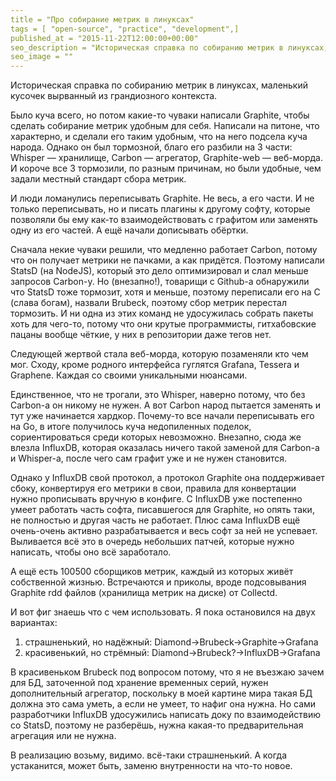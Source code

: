 ```yaml
---
title = "Про собирание метрик в линуксах"
tags = [ "open-source", "practice", "development",]
published_at = "2015-11-22T12:00:00+00:00"
seo_description = "Историческая справка по собиранию метрик в линуксах, маленький кусочек вырванный из грандиозного контекста."
seo_image = ""
---
```


Историческая справка по собиранию метрик в линуксах, маленький кусочек вырванный из грандиозного контекста.

<!-- more -->

Было куча всего, но потом какие-то чуваки написали Graphite, чтобы сделать собирание метрик удобным для себя. Написали на питоне, что характерно, и сделали его таким удобным, что на него подсела куча народа. Однако он был тормозной, благо его разбили на 3 части: Whisper — хранилище, Carbon — агрегатор, Graphite-web — веб-морда. И короче все 3 тормозили, по разным причинам, но были удобные, чем задали местный стандарт сбора метрик.

И люди ломанулись переписывать Graphite. Не весь, а его части. И не только переписывать, но и писать плагины к другому софту, которые позволяли бы ему как-то взаимодействовать с графитом или заменять одну из его частей. А ещё начали дописывать обёртки.

Сначала некие чуваки решили, что медленно работает Carbon, потому что он получает метрики не пачками, а как придётся. Поэтому написали StatsD (на NodeJS), который это дело оптимизировал и слал меньше запросов Carbon-у. Но (внезапно!), товарищи с Github-а обнаружили что StatsD тоже тормозит, хотя и меньше, поэтому переписали его на C (слава богам), назвали Brubeck, поэтому сбор метрик перестал тормозить. И ни одна из этих команд не удосужилась собрать пакеты хоть для чего-то, потому что они крутые программисты, гитхабовские пацаны вообще чёткие, у них в репозитории даже тегов нет.

Следующей жертвой стала веб-морда, которую позаменяли кто чем мог. Сходу, кроме родного интерфейса гуглятся Grafana, Tessera и Graphene. Каждая со своими уникальными нюансами.

Единственное, что не трогали, это Whisper, наверно потому, что без Carbon-a он никому не нужен. А вот Carbon народ пытается заменять и тут уже начинается хардкор. Почему-то все начали переписывать его на Go, в итоге получилось куча недопиленных поделок, сориентироваться среди которых невозможно. Внезапно, сюда же влезла InfluxDB, которая оказалась ничего такой заменой для Carbon-a и Whisper-а, после чего сам графит уже и не нужен становится.

Однако у InfluxDB свой протокол, а протокол Graphite она поддерживает сбоку, конвертируя его метрики в свои, правила для конвертации нужно прописывать вручную в конфиге. С InfluxDB уже постепенно умеет работать часть софта, писавшегося для Graphite, но опять таки, не полностью и другая часть не работает. Плюс сама InfluxDB ещё очень-очень активно разрабатывается и весь софт за ней не успевает. Выливается всё это в очередь небольших патчей, которые нужно написать, чтобы оно всё заработало.

А ещё есть 100500 сборщиков метрик, каждый из которых живёт собственной жизнью. Встречаются и приколы, вроде подсовывания Graphite rdd файлов (хранилища метрик на диске) от Collectd.

И вот фиг знаешь что с чем использовать. Я пока остановился на двух вариантах:

1. страшненький, но надёжный: Diamond->Brubeck->Graphite->Grafana
2. красивенький, но стрёмный: Diamond->Brubeck?->InfluxDB->Grafana

В красивеньком Brubeck под вопросом потому, что я не въезжаю зачем для БД, заточенной под хранение временных серий, нужен дополнительный агрегатор, поскольку в моей картине мира такая БД должна это сама уметь, а если не умеет, то нафиг она нужна. Но сами разработчики InfluxDB удосужились написать доку по взаимодействию со StatsD, поэтому не разберёшь, нужна какая-то предварительная агрегация или не нужна.

В реализацию возьму, видимо. всё-таки страшненький. А когда устаканится, может быть, заменю внутренности на что-то новое.
